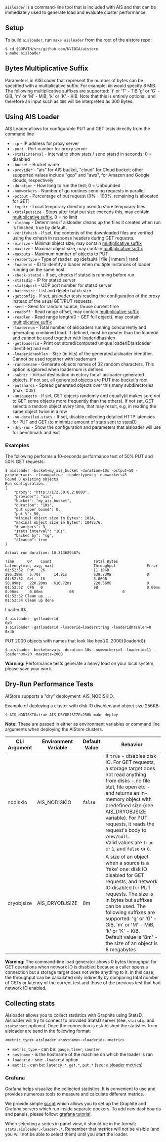 `aisloader` is a command-line tool that is included with AIS and that can be immediately used to generate load and evaluate cluster performance.

## Setup

To build `aisloader`, run `make aisloader` from the root of the aistore repo:

```console
$ cd $GOPATH/src/github.com/NVIDIA/aistore
$ make aisloader
```

## Bytes Multiplicative Suffix

Parameters in AISLoader that represent the number of bytes can be specified with a multiplicative suffix. For example: `8M` would specify 8 MiB. The following multiplicative suffixes are supported: 't' or 'T' - TiB 'g' or 'G' - GiB, 'm' or 'M' - MiB, 'k' or 'K' - KiB. Note that this is entirely optional, and therefore an input such as `300` will be interpreted as 300 Bytes.

## Using AIS Loader

AIS Loader allows for configurable PUT and GET tests directly from the command line
 - `-ip` -  IP address for proxy server
 - `-port` - Port number for proxy server
 - `-statsinterval` - Interval to show stats / send statsd in seconds; 0 = disabled
 - `-bucket` - Bucket name
 - `-provider` - "ais" for AIS bucket, "cloud" for Cloud bucket; other supported values include "gcp" and "aws", for Amazon and Google clouds, respectively
 - `-duration` - How long to run the test; 0 = Unbounded
 - `-numworkers` - Number of go routines sending requests in parallel
 - `-pctput` - Percentage of put request (0% - 100%, remaining is allocated for GET)
 - `-tmpdir` - Local temporary directory used to store temporary files
 - `-totalputsize` - Stops after total put size exceeds this, may contain [multiplicative suffix](#bytes-multiplicative-suffix), 0 = no limit
 - `-cleanup` - Determines if aisloader cleans up the files it creates when run is finished, true by default.
 - `-verifyhash` - If set, the contents of the downloaded files are verified using the xxhash in response headers during GET requests.
 - `-minsize` - Minimal object size, may contain [multiplicative suffix](#bytes-multiplicative-suffix)
 - `-maxsize` - Maximal object size, may contain [multiplicative suffix](#bytes-multiplicative-suffix)
 - `-maxputs` - Maximum number of objects to PUT
 - `-readertype` - Type of reader: sg (default) | file | inmem | rand
 - `-loaderid` - ID to identify a loader when multiple instances of loader running on the same host
 - `-check-statsd` - If set, checks if statsd is running before run
 - `-statsdip` - IP for statsd server
 - `-statsdport` - UDP port number for statsd server
 - `-batchsize` - List and delete batch size
 - `-getconfig` - If set, aisloader tests reading the configuration of the proxy instead of the usual GET/PUT requests.
 - `-seed` - Seed for random source, 0=use current time
 - `-readoff` - Read range offset, may contain [multiplicative suffix](#bytes-multiplicative-suffix)
 - `-readlen` - Read range length(0 - GET full object), may contain [multiplicative suffix](#bytes-multiplicative-suffix)
 - `-loadernum` - Total number of aisloaders running concurrently and generating combined load. If defined, must be greater than the loaderid and cannot be used together with loaderidhashlen
 - `-getloaderid` - Print out stored/computed unique loaderID(aisloader identifier) and exit
 - `-loaderidhashlen` - Size (in bits) of the generated aisloader identifier. Cannot be used together with loadernum
 - `-randomname` - Generate objects names of 32 random characters. This option is ignored when loadernum is defined
 - `-subdir` - Virtual destination directory for all aisloader-generated objects. If not set, all generated objects are PUT into bucket's root
 - `-putshards` - Spread generated objects over this many subdirectories (max 100k)
 - `-uniquegets` - If set, GET objects randomly and equally(it makes sure *not* to GET some objects more frequently than the others). If not set, GET selects a random object every time, that may result, e.g, in reading the same object twice in a row
 - `-no-detailed-stats` - If set, disable collecting detailed HTTP latencies for PUT and GET (to minimize amount of stats sent to statsD)
 - `-dry-run` - Show the configuration and parameters that aisloader will use for benchmark and exit

### Examples

The following performs a 10-seconds performance test of 50% PUT and 50% GET requests:

```console
$ aisloader -bucket=my_ais_bucket -duration=10s -pctput=50 -provider=ais -cleanup=true -readertype=sg -numworkers=3
Found 0 existing objects
Run configuration:
{
    "proxy": "http://172.50.0.2:8080",
    "provider": "ais",
    "bucket": "my_ais_bucket",
    "duration": "10s",
    "put upper bound": 0,
    "put %": 50,
    "minimal object size in Bytes": 1024,
    "maximal object size in Bytes": 1048576,
    "# workers": 3,
    "stats interval": "10s",
    "backed by": "sg",
    "cleanup": true
}

Actual run duration: 10.313689487s

Time      OP    Count                 	Total Bytes           	Latency(min, avg, max)              	Throughput            	Error
01:52:52  Put   26                    	11.19GB               	296.39ms   5.70s      14.91s        	639.73MB              	0
01:52:52  Get   16                    	3.86GB                	58.89ms    220.20ms   616.72ms      	220.56MB              	0
01:52:52  CFG   0                     	0B                    	0.00ms     0.00ms     0.00ms        	0B                    	0
01:52:52 Clean up ...
01:52:54 Clean up done
```

Loader ID:

```console
$ aisloader -getloaderid
0x0
$ aisloader -getloaderid -loaderid=loaderstring -loaderidhashlen=8
0xdb
```

PUT 2000 objects with names that look like hex({0..2000}{loaderid}):

```console
$ aisloader -bucket=nvais -duration 10s -numworkers=3 -loaderid=11 -loadernum=20 -maxputs=2000
```

**Warning:** Performance tests generate a heavy load on your local system, please save your work.

## Dry-Run Performance Tests

AIStore supports a "dry" deployment: AIS_NODISKIO.

Example of deploying a cluster with disk IO disabled and object size 256KB:

```console
$ AIS_NODISKIO=true AIS_DRYOBJSIZE=256k make deploy
```

**Note:** These are passed in either as environment variables or command line arguments when deploying the AIStore clusters.

| CLI Argument | Environment Variable | Default Value | Behavior |
| ------------ | ------ | ------ | ------------- |
| nodiskio | AIS_NODISKIO | `false` | If `true` - disables disk IO. For GET requests, a storage target does not read anything from disks - no file stat, file open etc - and returns an in-memory object with predefined size (see AIS_DRYOBJSIZE variable). For PUT requests, it reads the request's body to `/dev/null`. <br> Valid values are `true` or `1`, and `false` or `0`. |
| dryobjsize | AIS_DRYOBJSIZE | 8m | A size of an object when a source is a 'fake' one: disk IO disabled for GET requests, and network IO disabled for PUT requests. The size is in bytes but suffixes can be used. The following suffixes are supported: 'g' or 'G' - GiB, 'm' or 'M' - MiB, 'k' or 'K' - KiB. <br> Default value is '8m' - the size of an object is 8 megabytes |

**Warning:** The command-line load generator shows 0 bytes throughput for GET operations when network IO is disabled because a caller opens a connection but a storage target does not write anything to it. In this case, the throughput can be calculated only indirectly by comparing total number of GETs or latency of the current test and those of the previous test that had network IO enabled.

## Collecting stats

Aisloader allows you to collect statistics with Graphite using StatsD. Aisloader will try to connect
to provided StatsD server (see: `statsdip` and `statsdport` options). Once the
connection is established the statistics from aisloader are send in the following
format:

```
<metric_type>.aisloader.<hostname>-<loaderid>.<metric>
```

* `metric_type` - can be: `gauge`, `timer`, `counter`
* `hostname` - is the hostname of the machine on which the loader is ran
* `loaderid` - see: `-loaderid` option
* `metric` - can be: `latency.*`, `get.*`, `put.*` (see: [aisloader metrics](/docs/metrics.md#ais-loader-metrics))

### Grafana

Grafana helps visualize the collected statistics. It is convenient to use and
provides numerous tools to measure and calculate different metrics.

We provide simple [script](/ais/setup/deploy_grafana.sh) which allows you to set
up the Graphite and Grafana servers which run inside separate dockers. To add
new dashboards and panels, please follow: [grafana tutorial](http://docs.grafana.org/guides/getting_started/).

When selecting a series in panel view, it should be in the format: `stats.aisloader.<loader>.*`.
Remember that metrics will not be visible (and you will not be able to select
them) until you start the loader.
